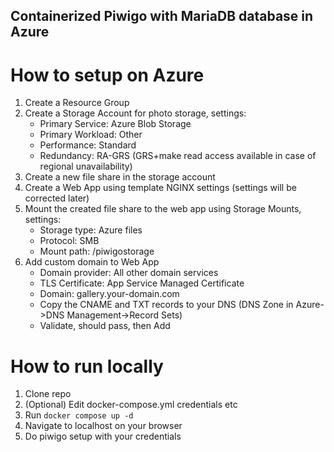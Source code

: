 ## Containerized Piwigo with MariaDB database in Azure

# How to setup on Azure
1. Create a Resource Group
3. Create a Storage Account for photo storage, settings:
    - Primary Service: Azure Blob Storage
    - Primary Workload: Other
    - Performance: Standard
    - Redundancy: RA-GRS (GRS+make read access available in case of regional unavailability)
4. Create a new file share in the storage account
5. Create a Web App using template NGINX settings (settings will be corrected later)
6. Mount the created file share to the web app using Storage Mounts, settings:
    - Storage type: Azure files
    - Protocol: SMB
    - Mount path: /piwigostorage
7. Add custom domain to Web App
    - Domain provider: All other domain services
    - TLS Certificate: App Service Managed Certificate
    - Domain: gallery.your-domain.com
    - Copy the CNAME and TXT records to your DNS (DNS Zone in Azure->DNS Management->Record Sets)
    - Validate, should pass, then Add

# How to run locally
1. Clone repo
2. (Optional) Edit docker-compose.yml credentials etc
3. Run `docker compose up -d`
4. Navigate to localhost on your browser
5. Do piwigo setup with your credentials
